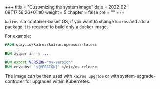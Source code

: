 +++
title = "Customizing the system image"
date = 2022-02-09T17:56:26+01:00
weight = 5
chapter = false
pre = ""
+++

`kairos` is a container-based OS, if you want to change `kairos` and add a package it is required to build only a docker image.

For example:

```Dockerfile
FROM quay.io/kairos/kairos:opensuse-latest

RUN zypper in -y ...

RUN export VERSION="my-version"
RUN envsubst '${VERSION}' </etc/os-release
```

The image can be then used with `kairos upgrade` or with system-upgrade-controller for upgrades within Kubernetes.